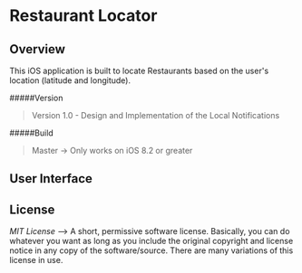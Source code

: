 # Restaurant Locator

Overview
--------------

This iOS application is built to locate Restaurants based on the user's location (latitude and longitude).

#####Version
>Version 1.0 - Design and Implementation of the Local Notifications

#####Build
>Master -> Only works on iOS 8.2 or greater

User Interface
--------------

License
--------------

*MIT License* --> A short, permissive software license. Basically, you can do whatever you want as long as you include the original copyright and license notice in any copy of the software/source.  There are many variations of this license in use.
